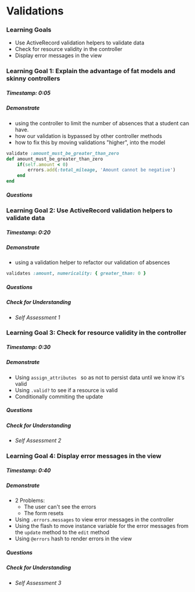 # Validations



### Learning Goals

- Use ActiveRecord validation helpers to validate data
- Check for resource validity in the controller
- Display error messages in the view




### Learning Goal 1: Explain the advantage of fat models and skinny controllers
##### Timestamp: 0:05

##### Demonstrate
- using the controller to limit the number of absences that a student can have. 
- how our validation is bypassed by other controller methods
- how to fix this by moving validations "higher", into the model

```ruby
validate :amount_must_be_greater_than_zero
def amount_must_be_greater_than_zero
    if(self.amount < 0)
        errors.add(:total_mileage, 'Amount cannot be negative')
    end
end
```

##### Questions 



### Learning Goal 2: Use ActiveRecord validation helpers to validate data

##### Timestamp: 0:20

##### Demonstrate

- using a validation helper to refactor our validation of absences

```ruby
validates :amount, numericality: { greater_than: 0 }
```

##### Questions 

##### Check for Understanding

- *Self Assessment 1*




### Learning Goal 3: Check for resource validity in the controller

##### Timestamp: 0:30

##### Demonstrate

- Using `assign_attributes ` so as not to persist data until we know it's valid
- Using `.valid?` to see if a resource is valid
- Conditionally commiting the update

##### Questions 

##### Check for Understanding

- *Self Assessment 2*



### Learning Goal 4: Display error messages in the view

##### Timestamp: 0:40

##### Demonstrate

- 2 Problems: 
  - The user can't see the errors
  - The form resets
- Using `.errors.messages` to view error messages in the controller
- Using the flash to move instance variable for the error messages from the `update` method to the `edit` method
- Using `@errors` hash to render errors in the view

##### Questions 

##### Check for Understanding

- *Self Assessment 3*


